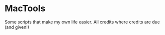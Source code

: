 # MacTools
Some scripts that make my own life easier. All credits where credits are due (and given!)
